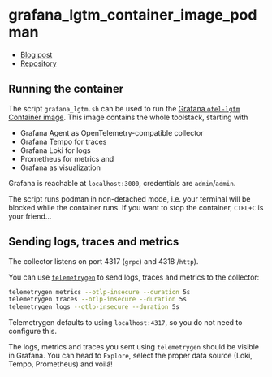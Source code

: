 # grafana_lgtm_container_image_podman

* [Blog post](https://grafana.com/blog/2024/03/13/an-opentelemetry-backend-in-a-docker-image-introducing-grafana/otel-lgtm/)
* [Repository](https://github.com/grafana/docker-otel-lgtm)

## Running the container

The script `grafana_lgtm.sh` can be used to run the [Grafana `otel-lgtm`
Container image](https://grafana.com/blog/2024/03/13/an-opentelemetry-backend-in-a-docker-image-introducing-grafana/otel-lgtm/).
This image contains the whole toolstack, starting with

* Grafana Agent as OpenTelemetry-compatible collector
* Grafana Tempo for traces
* Grafana Loki for logs
* Prometheus for metrics and
* Grafana as visualization

Grafana is reachable at `localhost:3000`, credentials are `admin`/`admin`.

The script runs podman in non-detached mode, i.e. your terminal will be blocked
while the container runs. If you want to stop the container, `CTRL+C` is your
friend...

## Sending logs, traces and metrics

The collector listens on port 4317 (`grpc`) and 4318 /`http`).

You can use
[`telemetrygen`](https://github.com/open-telemetry/opentelemetry-collector-contrib/tree/main/cmd/telemetrygen)
to send logs, traces and metrics to the collector:

```bash
telemetrygen metrics --otlp-insecure --duration 5s
telemetrygen traces --otlp-insecure --duration 5s
telemetrygen logs --otlp-insecure --duration 5s
```

Telemetrygen defaults to using `localhost:4317`, so you do not need to configure
this.

The logs, metrics and traces you sent using `telemetrygen` should be visible in
Grafana. You can head to `Explore`, select the proper data source (Loki, Tempo,
Prometheus) and voilá!
